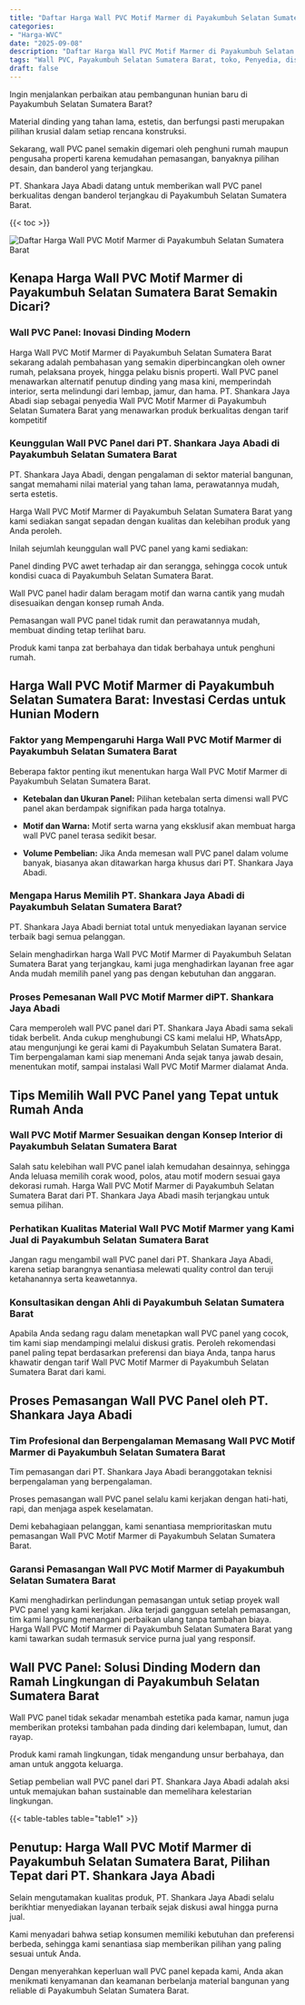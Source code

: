 ```yaml
---
title: "Daftar Harga Wall PVC Motif Marmer di Payakumbuh Selatan Sumatera Barat"
categories: 
- "Harga-WVC"
date: "2025-09-08"
description: "Daftar Harga Wall PVC Motif Marmer di Payakumbuh Selatan Sumatera Barat untuk tempat tinggal, kantor, dan gerai. Material unggulan, pilihan motif, pilihan warna elegan, beserta servis penempatan dikerjakan oleh teknisi ahli dan garansi resmi!|Layanan penyediaan Wall PVC Motif Marmer di Payakumbuh Selatan Sumatera Barat untuk keperluan rumah, perkantoran, maupun ritel, beserta produk terbaik dan instalasi oleh tim berpengalaman dan garansi resmi.|Pilihan Wall PVC Motif Marmer di Payakumbuh Selatan Sumatera Barat yang andal untuk tempat tinggal, office, dan ritel, dengan panel unggulan dan instalasi dikerjakan oleh tim ahli serta garansi resmi.|Penjualan Wall PVC Motif Marmer di Payakumbuh Selatan Sumatera Barat untuk tempat tinggal, kantor, dan toko, beserta panel unggulan dan pemasangan ditangani oleh teknisi berpengalaman, disertai dengan jaminan resmi.}"
tags: "Wall PVC, Payakumbuh Selatan Sumatera Barat, toko, Penyedia, distributor"
draft: false
---
```


Ingin menjalankan perbaikan atau pembangunan hunian baru di Payakumbuh Selatan Sumatera Barat?

Material dinding yang tahan lama, estetis, dan berfungsi pasti merupakan pilihan krusial dalam setiap rencana konstruksi.

Sekarang, wall PVC panel semakin digemari oleh penghuni rumah maupun pengusaha properti karena kemudahan pemasangan, banyaknya pilihan desain, dan banderol yang terjangkau.

PT. Shankara Jaya Abadi datang untuk memberikan wall PVC panel berkualitas dengan banderol terjangkau di Payakumbuh Selatan Sumatera Barat.

{{< toc >}}

![Daftar Harga Wall PVC Motif Marmer di Payakumbuh Selatan Sumatera Barat](/images/Harga-WVC/Daftar-Harga-Wall-PVC-Motif-Marmer-di-Payakumbuh-Selatan-Sumatera-Barat.png)


## Kenapa Harga Wall PVC Motif Marmer di Payakumbuh Selatan Sumatera Barat Semakin Dicari?

### Wall PVC Panel: Inovasi Dinding Modern

Harga Wall PVC Motif Marmer di Payakumbuh Selatan Sumatera Barat sekarang adalah pembahasan yang semakin diperbincangkan oleh owner rumah, pelaksana proyek, hingga pelaku bisnis properti. Wall PVC panel menawarkan alternatif penutup dinding yang masa kini, memperindah interior, serta melindungi dari lembap, jamur, dan hama. PT. Shankara Jaya Abadi siap sebagai penyedia Wall PVC Motif Marmer di Payakumbuh Selatan Sumatera Barat yang menawarkan produk berkualitas dengan tarif kompetitif

### Keunggulan Wall PVC Panel dari PT. Shankara Jaya Abadi di Payakumbuh Selatan Sumatera Barat

PT. Shankara Jaya Abadi, dengan pengalaman di sektor material bangunan, sangat memahami nilai material yang tahan lama, perawatannya mudah, serta estetis.

Harga Wall PVC Motif Marmer di Payakumbuh Selatan Sumatera Barat yang kami sediakan sangat sepadan dengan kualitas dan kelebihan produk yang Anda peroleh.

Inilah sejumlah keunggulan wall PVC panel yang kami sediakan:

Panel dinding PVC awet terhadap air dan serangga, sehingga cocok untuk kondisi cuaca di Payakumbuh Selatan Sumatera Barat.

Wall PVC panel hadir dalam beragam motif dan warna cantik yang mudah disesuaikan dengan konsep rumah Anda.

Pemasangan wall PVC panel tidak rumit dan perawatannya mudah, membuat dinding tetap terlihat baru.

Produk kami tanpa zat berbahaya dan tidak berbahaya untuk penghuni rumah.

## Harga Wall PVC Motif Marmer di Payakumbuh Selatan Sumatera Barat: Investasi Cerdas untuk Hunian Modern

### Faktor yang Mempengaruhi Harga Wall PVC Motif Marmer di Payakumbuh Selatan Sumatera Barat

Beberapa faktor penting ikut menentukan harga Wall PVC Motif Marmer di Payakumbuh Selatan Sumatera Barat.

- **Ketebalan dan Ukuran Panel:** Pilihan ketebalan serta dimensi wall PVC panel akan berdampak signifikan pada harga totalnya.

- **Motif dan Warna:** Motif serta warna yang eksklusif akan membuat harga wall PVC panel terasa sedikit besar.

- **Volume Pembelian:** Jika Anda memesan wall PVC panel dalam volume banyak, biasanya akan ditawarkan harga khusus dari PT. Shankara Jaya Abadi.

### Mengapa Harus Memilih PT. Shankara Jaya Abadi di Payakumbuh Selatan Sumatera Barat?

PT. Shankara Jaya Abadi berniat total untuk menyediakan layanan service terbaik bagi semua pelanggan.

Selain menghadirkan harga Wall PVC Motif Marmer di Payakumbuh Selatan Sumatera Barat yang terjangkau, kami juga menghadirkan layanan free agar Anda mudah memilih panel yang pas dengan kebutuhan dan anggaran.

### Proses Pemesanan Wall PVC Motif Marmer diPT. Shankara Jaya Abadi

Cara memperoleh wall PVC panel dari PT. Shankara Jaya Abadi sama sekali tidak berbelit. Anda cukup menghubungi CS kami melalui HP, WhatsApp, atau mengunjungi ke gerai kami di Payakumbuh Selatan Sumatera Barat. Tim berpengalaman kami siap menemani Anda sejak tanya jawab desain, menentukan motif, sampai instalasi Wall PVC Motif Marmer dialamat Anda.

## Tips Memilih Wall PVC Panel yang Tepat untuk Rumah Anda

### Wall PVC Motif Marmer Sesuaikan dengan Konsep Interior di Payakumbuh Selatan Sumatera Barat

Salah satu kelebihan wall PVC panel ialah kemudahan desainnya, sehingga Anda leluasa memilih corak wood, polos, atau motif modern sesuai gaya dekorasi rumah. Harga Wall PVC Motif Marmer di Payakumbuh Selatan Sumatera Barat dari PT. Shankara Jaya Abadi masih terjangkau untuk semua pilihan.

### Perhatikan Kualitas Material Wall PVC Motif Marmer yang Kami Jual di Payakumbuh Selatan Sumatera Barat

Jangan ragu mengambil wall PVC panel dari PT. Shankara Jaya Abadi, karena setiap barangnya senantiasa melewati quality control dan teruji ketahanannya serta keawetannya.

### Konsultasikan dengan Ahli di Payakumbuh Selatan Sumatera Barat

Apabila Anda sedang ragu dalam menetapkan wall PVC panel yang cocok, tim kami siap mendampingi melalui diskusi gratis. Peroleh rekomendasi panel paling tepat berdasarkan preferensi dan biaya Anda, tanpa harus khawatir dengan tarif Wall PVC Motif Marmer di Payakumbuh Selatan Sumatera Barat dari kami.

## Proses Pemasangan Wall PVC Panel oleh PT. Shankara Jaya Abadi

### Tim Profesional dan Berpengalaman Memasang Wall PVC Motif Marmer di Payakumbuh Selatan Sumatera Barat

Tim pemasangan dari PT. Shankara Jaya Abadi beranggotakan teknisi berpengalaman yang berpengalaman.

Proses pemasangan wall PVC panel selalu kami kerjakan dengan hati-hati, rapi, dan menjaga aspek keselamatan.

Demi kebahagiaan pelanggan, kami senantiasa memprioritaskan mutu pemasangan Wall PVC Motif Marmer di Payakumbuh Selatan Sumatera Barat.

### Garansi Pemasangan Wall PVC Motif Marmer di Payakumbuh Selatan Sumatera Barat

Kami menghadirkan perlindungan pemasangan untuk setiap proyek wall PVC panel yang kami kerjakan. Jika terjadi gangguan setelah pemasangan, tim kami langsung menangani perbaikan ulang tanpa tambahan biaya. Harga Wall PVC Motif Marmer di Payakumbuh Selatan Sumatera Barat yang kami tawarkan sudah termasuk service purna jual yang responsif.

## Wall PVC Panel: Solusi Dinding Modern dan Ramah Lingkungan di Payakumbuh Selatan Sumatera Barat

Wall PVC panel tidak sekadar menambah estetika pada kamar, namun juga memberikan proteksi tambahan pada dinding dari kelembapan, lumut, dan rayap.

Produk kami ramah lingkungan, tidak mengandung unsur berbahaya, dan aman untuk anggota keluarga.

Setiap pembelian wall PVC panel dari PT. Shankara Jaya Abadi adalah aksi untuk memajukan bahan sustainable dan memelihara kelestarian lingkungan.

{{< table-tables table="table1" >}}

## Penutup: Harga Wall PVC Motif Marmer di Payakumbuh Selatan Sumatera Barat, Pilihan Tepat dari PT. Shankara Jaya Abadi

Selain mengutamakan kualitas produk, PT. Shankara Jaya Abadi selalu berikhtiar menyediakan layanan terbaik sejak diskusi awal hingga purna jual.

Kami menyadari bahwa setiap konsumen memiliki kebutuhan dan preferensi berbeda, sehingga kami senantiasa siap memberikan pilihan yang paling sesuai untuk Anda.

Dengan menyerahkan keperluan wall PVC panel kepada kami, Anda akan menikmati kenyamanan dan keamanan berbelanja material bangunan yang reliable di Payakumbuh Selatan Sumatera Barat.
